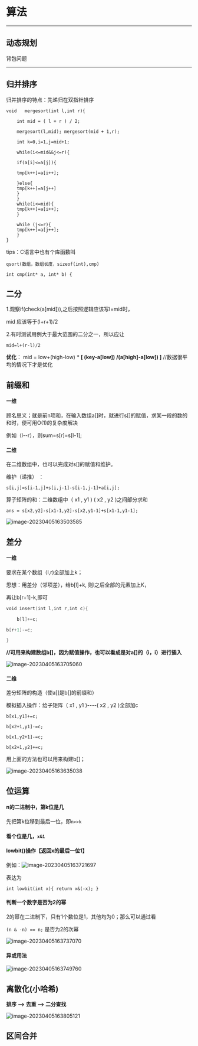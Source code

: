 # 算法

------

## 动态规划

背包问题

------

## 归并排序

归并排序的特点：先递归在双指针排序

```
void   mergesort(int l,int r){

    int mid = ( l + r ) / 2;

    mergesort(l,mid); mergesort(mid + 1,r);

    int k=0,i=1,j=mid+1;

    while(i<=mid&&j<=r){

    if(a[i]<=a[j]){

    tmp[k++]=a[i++];

    }else{
    tmp[k++]=a[j++]
    }
    }
    while(i<=mid){
    tmp[k++]=a[i++];
    }

    while (j<=r){
    tmp[k++]=a[j++];
    }
}
```

tips：C语言中也有个库函数叫

`qsort(数组，数组长度，sizeof(int),cmp)`

`int cmp(int* a, int* b) {`

## 二分

1.观察if(check(a[mid])),之后按照逻辑应该写l=mid时，

mid 应该等于(l+r+1)/2

2.有时测试用例大于最大范围的二分之一，所以应让

`mid=l+(r-l)/2`            

**优化**： mid = low+(high-low) * **[ (key-a[low]) /(a[high]-a[low]) ]**  //数据很平均的情况下才是优化

## 前缀和

#### 一维

顾名思义；就是前n项和，在输入数组a[]时，就进行s[]的赋值，求某一段的数的和时，便可用O(1)的复杂度解决

例如（l--r），则sum=s[r]=s[l-1];

#### 二维

在二维数组中，也可以完成对s[]的赋值和维护。

维护（递推） ：

`s[i,j]=s[i-1,j]+s[i,j-1]-s[i-1,j-1]+a[i,j];`

算子矩阵的和：二维数组中（ x1 , y1 )   ( x2 ,  y2 )之间部分求和

`ans = s[x2,y2]-s[x1-1,y2]-s[x2,y1-1]+s[x1-1,y1-1];`

![image-20230405163503585](https://s2.loli.net/2023/10/12/rhcPnkKUuotiQZ7.png)

## 差分

#### 一维

要求在某个数组（l,r)全部加上k；

思想：用差分（邻项差），给b[l]+k,  则l之后全部的元素加上K，

再让b[r+1]-k,即可

```kotlin
void insert(int l,int r,int c){

    b[l]+=c;

b[r+1]-=c;

}
```

**//可用来构建数组b[]，因为赋值操作，也可以看成是对a[]的（i，i）进行插入**

![image-20230405163705060](https://s2.loli.net/2023/10/12/4XJ2N3qPavQtTME.png)

#### 二维

差分矩阵的构造（使a[]是b[]的前缀和）

 模拟插入操作：给子矩阵（ x1 , y1 )----( x2 ,  y2 )全部加c

`b[x1,y1]+=c;`

`b[x2+1,y1]-=c;`

`b[x1,y2+1]-=c;`

`b[x2+1,y2]+=c;`

用上面的方法也可以用来构建b[]；

![image-20230405163635038](https://s2.loli.net/2023/10/12/LcO49roPiA83Gdv.png)

## 位运算

#### n的二进制中，第k位是几

先把第k位移到最后一位，即`n>>k`

#### **看个位是几，`x&1`**

#### lowbit()操作【返回x的最后一位1】

例如：![image-20230405163721697](https://s2.loli.net/2023/10/12/2pSArZHJCRBzG4F.png)

表达为

`int lowbit(int x){
    return x&(-x);
}`

#### 判断一个数字是否为2的幂

2的幂在二进制下，只有1个数位是1，其他均为0；那么可以通过看

`(n & -n) == n;`     是否为2的次幂

![image-20230405163737070](https://s2.loli.net/2023/10/12/9pRDP8bOzNGCgok.png)

#### **异或用法**

![image-20230405163749760](https://s2.loli.net/2023/10/12/RWOveoJacPQbnVS.png)

## 离散化(小哈希)

**排序 --> 去重 --> 二分查找**

![image-20230405163805121](https://s2.loli.net/2023/10/12/vTsm8RyraXWlQJA.png)

## 区间合并
